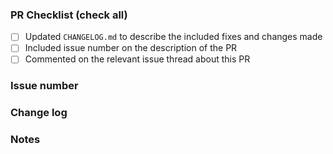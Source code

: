 ### PR Checklist (check all)

* [ ] Updated `CHANGELOG.md` to describe the included fixes and changes made
* [ ] Included issue number on the description of the PR
* [ ] Commented on the relevant issue thread about this PR

### Issue number

<!--- Which issue(s) is this PR targeting -->

### Change log

<!--- Paste here the added change logs added to the CHANGELOG.md -->

### Notes

<!--- Write anything relevant for the PR review -->

